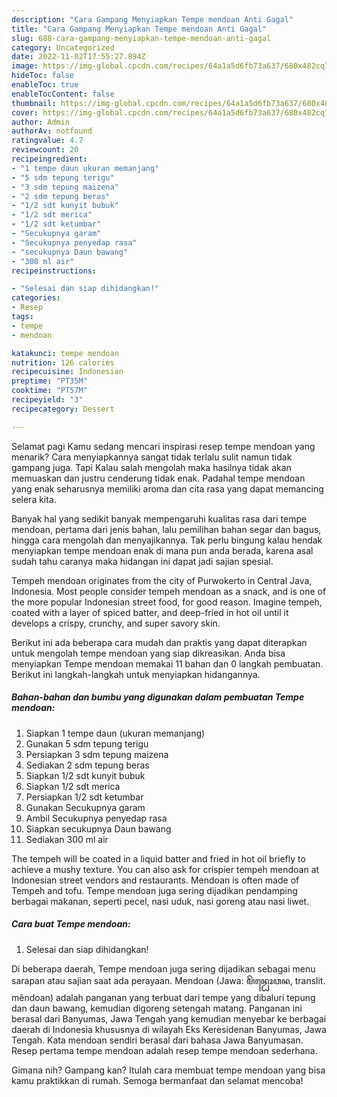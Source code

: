 ```yaml
---
description: "Cara Gampang Menyiapkan Tempe mendoan Anti Gagal"
title: "Cara Gampang Menyiapkan Tempe mendoan Anti Gagal"
slug: 688-cara-gampang-menyiapkan-tempe-mendoan-anti-gagal
category: Uncategorized
date: 2022-11-02T17:55:27.894Z
image: https://img-global.cpcdn.com/recipes/64a1a5d6fb73a637/680x482cq70/tempe-mendoan-foto-resep-utama.jpg
hideToc: false
enableToc: true
enableTocContent: false
thumbnail: https://img-global.cpcdn.com/recipes/64a1a5d6fb73a637/680x482cq70/tempe-mendoan-foto-resep-utama.jpg
cover: https://img-global.cpcdn.com/recipes/64a1a5d6fb73a637/680x482cq70/tempe-mendoan-foto-resep-utama.jpg
author: Admin
authorAv: notfound
ratingvalue: 4.7
reviewcount: 20
recipeingredient:
- "1 tempe daun ukuran memanjang"
- "5 sdm tepung terigu"
- "3 sdm tepung maizena"
- "2 sdm tepung beras"
- "1/2 sdt kunyit bubuk"
- "1/2 sdt merica"
- "1/2 sdt ketumbar"
- "Secukupnya garam"
- "Secukupnya penyedap rasa"
- "secukupnya Daun bawang"
- "300 ml air"
recipeinstructions:

- "Selesai dan siap dihidangkan!"
categories:
- Resep
tags:
- tempe
- mendoan

katakunci: tempe mendoan 
nutrition: 126 calories
recipecuisine: Indonesian
preptime: "PT35M"
cooktime: "PT57M"
recipeyield: "3"
recipecategory: Dessert

---
```



Selamat pagi Kamu sedang mencari inspirasi resep tempe mendoan yang menarik? Cara menyiapkannya sangat tidak terlalu sulit namun tidak gampang juga. Tapi Kalau salah mengolah maka hasilnya tidak akan memuaskan dan justru cenderung tidak enak. Padahal tempe mendoan yang enak seharusnya memiliki aroma dan cita rasa yang dapat memancing selera kita.


Banyak hal yang sedikit banyak mempengaruhi kualitas rasa dari tempe mendoan, pertama dari jenis bahan, lalu pemilihan bahan segar dan bagus, hingga cara mengolah dan menyajikannya. Tak perlu bingung kalau hendak menyiapkan tempe mendoan enak di mana pun anda berada, karena asal sudah tahu caranya maka hidangan ini dapat jadi sajian spesial.

Tempeh mendoan originates from the city of Purwokerto in Central Java, Indonesia. Most people consider tempeh mendoan as a snack, and is one of the more popular Indonesian street food, for good reason. Imagine tempeh, coated with a layer of spiced batter, and deep-fried in hot oil until it develops a crispy, crunchy, and super savory skin.


Berikut ini ada beberapa cara mudah dan praktis yang dapat diterapkan untuk mengolah tempe mendoan yang siap dikreasikan. Anda bisa menyiapkan Tempe mendoan memakai 11 bahan dan 0 langkah pembuatan. Berikut ini langkah-langkah untuk menyiapkan hidangannya.

<!--inarticleads1-->

##### Bahan-bahan dan bumbu yang digunakan dalam pembuatan Tempe mendoan:

1. Siapkan 1 tempe daun (ukuran memanjang)
1. Gunakan 5 sdm tepung terigu
1. Persiapkan 3 sdm tepung maizena
1. Sediakan 2 sdm tepung beras
1. Siapkan 1/2 sdt kunyit bubuk
1. Siapkan 1/2 sdt merica
1. Persiapkan 1/2 sdt ketumbar
1. Gunakan Secukupnya garam
1. Ambil Secukupnya penyedap rasa
1. Siapkan secukupnya Daun bawang
1. Sediakan 300 ml air


The tempeh will be coated in a liquid batter and fried in hot oil briefly to achieve a mushy texture. You can also ask for crispier tempeh mendoan at Indonesian street vendors and restaurants. Mendoan is often made of Tempeh and tofu. Tempe mendoan juga sering dijadikan pendamping berbagai makanan, seperti pecel, nasi uduk, nasi goreng atau nasi liwet. 

<!--inarticleads2-->

##### Cara buat Tempe mendoan:


1. Selesai dan siap dihidangkan!

Di beberapa daerah, Tempe mendoan juga sering dijadikan sebagai menu sarapan atau sajian saat ada perayaan. Mendoan (Jawa: ꦩꦼꦤ꧀ꦝꦺꦴꦮꦤ, translit. mêndoan) adalah panganan yang terbuat dari tempe yang dibaluri tepung dan daun bawang, kemudian digoreng setengah matang. Panganan ini berasal dari Banyumas, Jawa Tengah yang kemudian menyebar ke berbagai daerah di Indonesia khususnya di wilayah Eks Keresidenan Banyumas, Jawa Tengah. Kata mendoan sendiri berasal dari bahasa Jawa Banyumasan. Resep pertama tempe mendoan adalah resep tempe mendoan sederhana. 

Gimana nih? Gampang kan? Itulah cara membuat tempe mendoan yang bisa kamu praktikkan di rumah. Semoga bermanfaat dan selamat mencoba!
